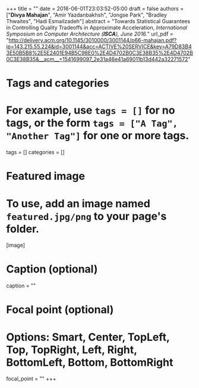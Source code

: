 +++
title = ""
date = 2016-06-01T23:03:52-05:00
draft = false
authors = ["**Divya Mahajan**", "Amir Yazdanbakhsh", "Jongse Park", "Bradley Thwaites", "Hadi Esmailzadeh"]
abstract = "Towards Statistical Guarantees in Controlling Quality Tradeoffs in Approximate Acceleration, *International Symposium on Computer Architecture (**ISCA**), June 2016.*"
url_pdf = "http://delivery.acm.org/10.1145/3010000/3001144/p66-mahajan.pdf?ip=143.215.55.224&id=3001144&acc=ACTIVE%20SERVICE&key=A79D83B43E50B5B8%2E5E2401E94B5C98E0%2E4D4702B0C3E38B35%2E4D4702B0C3E38B35&__acm__=1541699097_2e31a46e41a69011b13d442a32271572"

# Tags and categories
# For example, use `tags = []` for no tags, or the form `tags = ["A Tag", "Another Tag"]` for one or more tags.
tags = []
categories = []

# Featured image
# To use, add an image named `featured.jpg/png` to your page's folder. 
[image]
  # Caption (optional)
 caption = ""

  # Focal point (optional)
  # Options: Smart, Center, TopLeft, Top, TopRight, Left, Right, BottomLeft, Bottom, BottomRight
  focal_point = ""
+++
